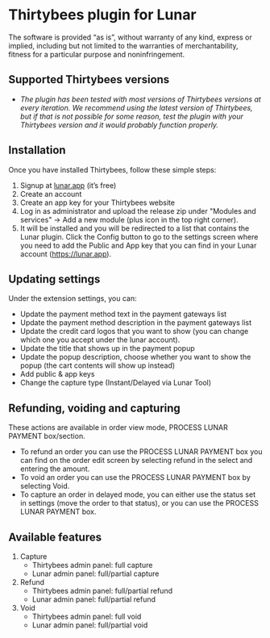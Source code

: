 # Thirtybees plugin for Lunar

The software is provided “as is”, without warranty of any kind, express or implied, including but not limited to the warranties of merchantability, fitness for a particular purpose and noninfringement.

## Supported Thirtybees versions

* *The plugin has been tested with most versions of Thirtybees versions at every iteration. We recommend using the latest version of Thirtybees, but if that is not possible for some reason, test the plugin with your Thirtybees version and it would probably function properly.*

## Installation

Once you have installed Thirtybees, follow these simple steps:

1. Signup at [lunar.app](https://lunar.app) (it’s free)
1. Create an account
1. Create an app key for your Thirtybees website
1. Log in as administrator and upload the release zip under "Modules and services" -> Add a new module (plus icon in the top right corner).
1. It will be installed and you will be redirected to a list that contains the Lunar plugin. Click the Config button to go to the settings screen where you need to add the Public and App key that you can find in your Lunar account (https://lunar.app).

## Updating settings

Under the extension settings, you can:
 * Update the payment method text in the payment gateways list
 * Update the payment method description in the payment gateways list
 * Update the credit card logos that you want to show (you can change which one you accept under the lunar account).
 * Update the title that shows up in the payment popup
 * Update the popup description, choose whether you want to show the popup  (the cart contents will show up instead)
 * Add public & app keys
 * Change the capture type (Instant/Delayed via Lunar Tool)


## Refunding, voiding and capturing

These actions are available in order view mode, PROCESS LUNAR PAYMENT box/section.

 * To refund an order you can use the PROCESS LUNAR PAYMENT box you can find on the order edit screen by selecting refund in the select and entering the amount.
 * To void an order you can use the PROCESS LUNAR PAYMENT box by selecting Void.
 * To capture an order in delayed mode, you can either use the status set in settings (move the order to that status), or you can use the PROCESS LUNAR PAYMENT box.

## Available features

1. Capture
   * Thirtybees admin panel: full capture
   * Lunar admin panel: full/partial capture
2. Refund
   * Thirtybees admin panel: full/partial refund
   * Lunar admin panel: full/partial refund
3. Void
   * Thirtybees admin panel: full void
   * Lunar admin panel: full/partial void

